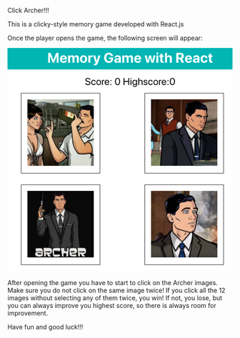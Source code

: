 Click Archer!!!

This is a clicky-style memory game developed with React.js

Once the player opens the game, the following screen will appear:

![app screenshot](/images/archer.png)

After opening the game you have to start to click on the Archer images. Make sure you do not click on the same image twice! If you click all the 12 images without selecting any of them twice, you win! If not, you lose, but you can always improve you highest score, so there is always room for improvement.

Have fun and good luck!!!
